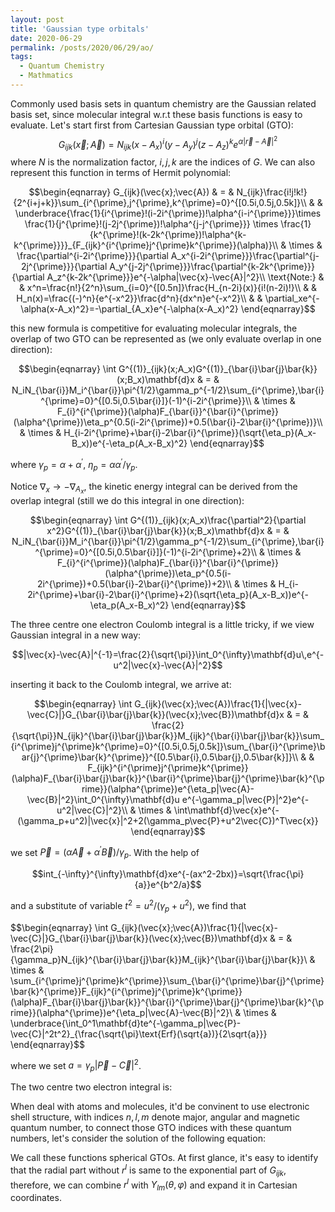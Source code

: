 ```yaml
---
layout: post
title: 'Gaussian type orbitals'
date: 2020-06-29
permalink: /posts/2020/06/29/ao/
tags: 
  - Quantum Chemistry
  - Mathmatics
---
```


Commonly used basis sets in quantum chemistry are the Gaussian related basis set, since molecular integral w.r.t these basis functions is easy to evaluate. Let's start first from Cartesian Gaussian type orbital (GTO):
$$G_{ijk}(\vec{x};\vec{A}) = N_{ijk}(x-A_x)^i(y-A_y)^j(z-A_z)^ke^{\alpha|\vec{r}-\vec{A}|^2}$$
where $N$ is the normalization factor, $i,j,k$ are the indices of $G$. We can also represent this function in terms of Hermit polynomial:


$$\begin{eqnarray}
G_{ijk}(\vec{x};\vec{A}) & = & N_{ijk}\frac{i!j!k!}{2^{i+j+k}}\sum_{i^{\prime},j^{\prime},k^{\prime}=0}^{[0.5i,0.5j,0.5k]}\\
& & \underbrace{\frac{1}{i^{\prime}!(i-2i^{\prime})!\alpha^{i-i^{\prime}}}\times \frac{1}{j^{\prime}!(j-2j^{\prime})!\alpha^{j-j^{\prime}}} \times \frac{1}{k^{\prime}!(k-2k^{\prime})!\alpha^{k-k^{\prime}}}}_{F_{ijk}^{i^{\prime}j^{\prime}k^{\prime}}(\alpha)}\\
& \times & \frac{\partial^{i-2i^{\prime}}}{\partial A_x^{i-2i^{\prime}}}\frac{\partial^{j-2j^{\prime}}}{\partial A_y^{j-2j^{\prime}}}\frac{\partial^{k-2k^{\prime}}}{\partial A_z^{k-2k^{\prime}}}e^{-\alpha|\vec{x}-\vec{A}|^2}\\
\text{Note:} & & x^n=\frac{n!}{2^n}\sum_{i=0}^{[0.5n]}\frac{H_{n-2i}(x)}{i!(n-2i)!}\\
& & H_n(x)=\frac{(-)^n}{e^{-x^2}}\frac{d^n}{dx^n}e^{-x^2}\\
& & \partial_xe^{-\alpha(x-A_x)^2}=-\partial_{A_x}e^{-\alpha(x-A_x)^2}
\end{eqnarray}$$


this new formula is competitive for evaluating molecular integrals, the overlap of two GTO can be represented as (we only evaluate overlap in one direction):

$$\begin{eqnarray}
\int G^{(1)}_{ijk}(x;A_x)G^{(1)}_{\bar{i}\bar{j}\bar{k}}(x;B_x)\mathbf{d}x & = & N_iN_{\bar{i}}M_i^{\bar{i}}\pi^{1/2}\gamma_p^{-1/2}\sum_{i^{\prime},\bar{i}^{\prime}=0}^{[0.5i,0.5\bar{i}]}(-1)^{i-2i^{\prime}}\\
& \times & F_{i}^{i^{\prime}}(\alpha)F_{\bar{i}}^{\bar{i}^{\prime}}(\alpha^{\prime})\eta_p^{0.5(i-2i^{\prime})+0.5(\bar{i}-2\bar{i}^{\prime})}\\
& \times & H_{i-2i^{\prime}+\bar{i}-2\bar{i}^{\prime}}(\sqrt{\eta_p}(A_x-B_x))e^{-\eta_p(A_x-B_x)^2}
\end{eqnarray}$$

where $\gamma_p=\alpha+\alpha^{\prime}$, $\eta_p=\alpha\alpha^{\prime}/\gamma_p$.

Notice $\nabla_x\to -\nabla_{A_x}$, the kinetic energy integral can be derived from the overlap integral (still we do this integral in one direction):

$$\begin{eqnarray}
\int G^{(1)}_{ijk}(x;A_x)\frac{\partial^2}{\partial x^2}G^{(1)}_{\bar{i}\bar{j}\bar{k}}(x;B_x)\mathbf{d}x & = & N_iN_{\bar{i}}M_i^{\bar{i}}\pi^{1/2}\gamma_p^{-1/2}\sum_{i^{\prime},\bar{i}^{\prime}=0}^{[0.5i,0.5\bar{i}]}(-1)^{i-2i^{\prime}+2}\\
& \times & F_{i}^{i^{\prime}}(\alpha)F_{\bar{i}}^{\bar{i}^{\prime}}(\alpha^{\prime})\eta_p^{0.5(i-2i^{\prime})+0.5(\bar{i}-2\bar{i}^{\prime})+2}\\
& \times & H_{i-2i^{\prime}+\bar{i}-2\bar{i}^{\prime}+2}(\sqrt{\eta_p}(A_x-B_x))e^{-\eta_p(A_x-B_x)^2}
\end{eqnarray}$$

The three centre one electron Coulomb integral is a little tricky, if we view Gaussian integral in a new way:

$$|\vec{x}-\vec{A}|^{-1}=\frac{2}{\sqrt{\pi}}\int_0^{\infty}\mathbf{d}u\,e^{-u^2|\vec{x}-\vec{A}|^2}$$

inserting it back to the Coulomb integral, we arrive at:

$$\begin{eqnarray}
\int G_{ijk}(\vec{x};\vec{A})\frac{1}{|\vec{x}-\vec{C}|}G_{\bar{i}\bar{j}\bar{k}}(\vec{x};\vec{B})\mathbf{d}x & = & \frac{2}{\sqrt{\pi}}N_{ijk}^{\bar{i}\bar{j}\bar{k}}M_{ijk}^{\bar{i}\bar{j}\bar{k}}\sum_{i^{\prime}j^{\prime}k^{\prime}=0}^{[0.5i,0.5j,0.5k]}\sum_{\bar{i}^{\prime}\bar{j}^{\prime}\bar{k}^{\prime}}^{[0.5\bar{i},0.5\bar{j},0.5\bar{k}]}\\
& & F_{ijk}^{i^{\prime}j^{\prime}k^{\prime}}(\alpha)F_{\bar{i}\bar{j}\bar{k}}^{\bar{i}^{\prime}\bar{j}^{\prime}\bar{k}^{\prime}}(\alpha^{\prime})e^{\eta_p|\vec{A}-\vec{B}|^2}\int_0^{\infty}\mathbf{d}u e^{-\gamma_p|\vec{P}|^2}e^{-u^2|\vec{C}|^2}\\
& \times & \int\mathbf{d}\vec{x}e^{-(\gamma_p+u^2)|\vec{x}|^2+2(\gamma_p\vec{P}+u^2\vec{C})^T\vec{x}}
\end{eqnarray}$$

we set $\vec{P}=(\alpha\vec{A}+\alpha^{\prime}\vec{B})/\gamma_p$. With the help of

$$int_{-\infty}^{\infty}\mathbf{d}xe^{-(ax^2-2bx)}=\sqrt{\frac{\pi}{a}}e^{b^2/a}$$

and a substitute of variable $t^2=u^2/(\gamma_p+u^2)$, we find that

$$\begin{eqnarray}
\int G_{ijk}(\vec{x};\vec{A})\frac{1}{|\vec{x}-\vec{C}|}G_{\bar{i}\bar{j}\bar{k}}(\vec{x};\vec{B})\mathbf{d}x & = & \frac{2\pi}{\gamma_p}N_{ijk}^{\bar{i}\bar{j}\bar{k}}M_{ijk}^{\bar{i}\bar{j}\bar{k}}\\
& \times & \sum_{i^{\prime}j^{\prime}k^{\prime}}\sum_{\bar{i}^{\prime}\bar{j}^{\prime}\bar{k}^{\prime}}F_{ijk}^{i^{\prime}j^{\prime}k^{\prime}}(\alpha)F_{\bar{i}\bar{j}\bar{k}}^{\bar{i}^{\prime}\bar{j}^{\prime}\bar{k}^{\prime}}(\alpha^{\prime})e^{\eta_p|\vec{A}-\vec{B}|^2}\\
& \times & \underbrace{\int_0^1\mathbf{d}te^{-\gamma_p|\vec{P}-\vec{C}|^2t^2}_{\frac{\sqrt{\pi}\text{Erf}(\sqrt{a})}{2\sqrt{a}}}
\end{eqnarray}$$

where we set $a=\gamma_p|\vec{P}-\vec{C}|^2$.


The two centre two electron integral is:

When deal with atoms and molecules, it'd be convinent to use electronic shell structure, with indices $n,l,m$ denote major, angular and magnetic quantum number, to connect those GTO indices with these quantum numbers, let's consider the solution of the following equation:

We call these functions spherical GTOs. At first glance, it's easy to identify that the radial part without $r^l$ is same to the exponential part of $G_{ijk}$, therefore, we can combine $r^l$ with $Y_{lm}(\theta,\varphi)$ and expand it in Cartesian coordinates.


